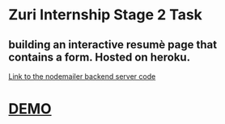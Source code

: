 # Zuri Internship Stage 2 Task

## building an interactive resumè page that contains a form. Hosted on heroku.

[Link to the nodemailer backend server code](https://github.com/Tumo505/zuriStage2Server)

#  [DEMO](https://zuri-stage2.herokuapp.com/)

